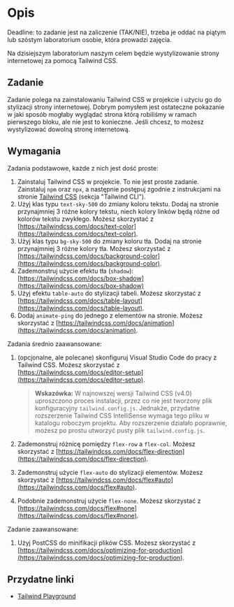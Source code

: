 # Opis

Deadline: to zadanie jest na zaliczenie (TAK/NIE), trzeba je oddać na piątym lub szóstym laboratorium osobie, która prowadzi zajęcia.

Na dzisiejszym laboratorium naszym celem będzie wystylizowanie strony internetowej za pomocą Tailwind CSS.

## Zadanie

Zadanie polega na zainstalowaniu Tailwind CSS w projekcie i użyciu go do stylizacji strony internetowej. Dobrym pomysłem jest ostateczne pokazanie w jaki sposób mogłaby wyglądać strona którą robiliśmy w ramach pierwszego bloku, ale nie jest to konieczne. Jeśli chcesz, to możesz wystylizować dowolną stronę internetową. 

## Wymagania

Zadania podstawowe, każde z nich jest dość proste:

1. Zainstaluj Tailwind CSS w projekcie. To nie jest proste zadanie. Zainstaluj `npm` oraz `npx`, a następnie postępuj zgodnie z instrukcjami na stronie [Tailwind CSS](https://tailwindcss.com/docs/installation) (sekcja "Tailwind CLI"). 
2. Użyj klas typu `text-sky-500` do zmiany koloru tekstu. Dodaj na stronie przynajmniej 3 różne kolory tekstu, niech kolory linków będą różne od kolorów tekstu zwykłego. Możesz skorzystać z [https://tailwindcss.com/docs/text-color](https://tailwindcss.com/docs/text-color).
3. Użyj klas typu `bg-sky-500` do zmiany koloru tła. Dodaj na stronie przynajmniej 3 różne kolory tła. Możesz skorzystać z [https://tailwindcss.com/docs/background-color](https://tailwindcss.com/docs/background-color).
4. Zademonstruj użycie efektu tła (`shadow`): [https://tailwindcss.com/docs/box-shadow](https://tailwindcss.com/docs/box-shadow)
5. Użyj efektu `table-auto` do stylizacji tabeli. Możesz skorzystać z [https://tailwindcss.com/docs/table-layout](https://tailwindcss.com/docs/table-layout).
6. Dodaj `animate-ping` do jednego z elementów na stronie. Możesz skorzystać z [https://tailwindcss.com/docs/animation](https://tailwindcss.com/docs/animation).

Zadania średnio zaawansowane:

1. (opcjonalne, ale polecane) skonfiguruj Visual Studio Code do pracy z Tailwind CSS. Możesz skorzystać z [https://tailwindcss.com/docs/editor-setup](https://tailwindcss.com/docs/editor-setup).

    > **Wskazówka:** W najnowszej wersji Tailwind CSS (v4.0) uproszczono proces instalacji, przez co nie jest tworzony plik konfiguracyjny `tailwind.config.js`. Jednakże, przydatne rozszerzenie Tailwind CSS IntelliSense wymaga tego pliku w katalogu roboczym projektu. Aby rozszerzenie działało poprawnie, możesz po prostu utworzyć pusty plik `tailwind.config.js`.
2. Zademonstruj różnicę pomiędzy `flex-row` a `flex-col`. Możesz skorzystać z [https://tailwindcss.com/docs/flex-direction](https://tailwindcss.com/docs/flex-direction).
3. Zademonstruj użycie `flex-auto` do stylizacji elementów. Możesz skorzystać z [https://tailwindcss.com/docs/flex#auto](https://tailwindcss.com/docs/flex#auto).
4. Podobnie zademonstruj użycie `flex-none`. Możesz skorzystać z [https://tailwindcss.com/docs/flex#none](https://tailwindcss.com/docs/flex#none).

Zadanie zaawansowane:

1. Użyj PostCSS do minifikacji plików CSS. Możesz skorzystać z [https://tailwindcss.com/docs/optimizing-for-production](https://tailwindcss.com/docs/optimizing-for-production).

## Przydatne linki
- [Tailwind Playground](https://play.tailwindcss.com)
